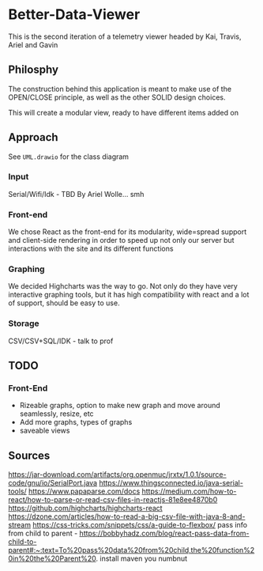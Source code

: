 # Better-Data-Viewer
This is the second iteration of a telemetry viewer headed by Kai, Travis, Ariel and Gavin

## Philosphy
The construction behind this application is meant to make use of the OPEN/CLOSE principle, as well as the other SOLID design choices.

This will create a modular view, ready to have different items added on

## Approach
See `UML.drawio` for the class diagram

### Input
Serial/Wifi/Idk - TBD By Ariel Wolle... smh

### Front-end
We chose React as the front-end for its modularity, wide=spread support and client-side rendering in order to speed up not only our server 
but interactions with the site and its different functions

### Graphing
We decided Highcharts was the way to go. Not only do they have very interactive graphing tools, but it has high compatibility with react and
a lot of support, should be easy to use.

### Storage
CSV/CSV+SQL/IDK - talk to prof

## TODO

### Front-End
- Rizeable graphs, option to make new graph and move around seamlessly, resize, etc
- Add more graphs, types of graphs
- saveable views 


## Sources
https://jar-download.com/artifacts/org.openmuc/jrxtx/1.0.1/source-code/gnu/io/SerialPort.java
https://www.thingsconnected.io/java-serial-tools/
https://www.papaparse.com/docs
https://medium.com/how-to-react/how-to-parse-or-read-csv-files-in-reactjs-81e8ee4870b0
https://github.com/highcharts/highcharts-react
https://dzone.com/articles/how-to-read-a-big-csv-file-with-java-8-and-stream
https://css-tricks.com/snippets/css/a-guide-to-flexbox/
pass info from child to parent - https://bobbyhadz.com/blog/react-pass-data-from-child-to-parent#:~:text=To%20pass%20data%20from%20child,the%20function%20in%20the%20Parent%20.
install maven you numbnut

